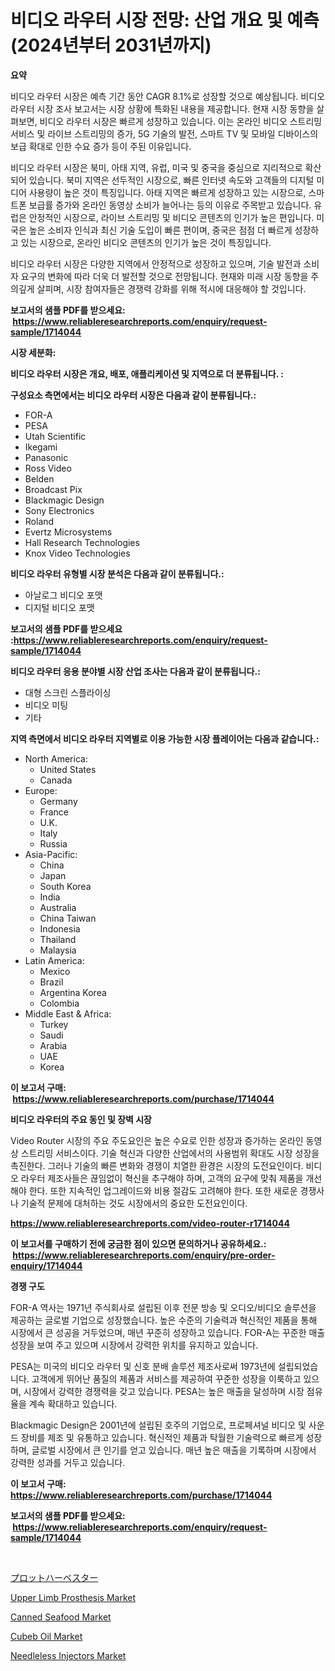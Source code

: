 <p><h1>비디오 라우터 시장 전망: 산업 개요 및 예측 (2024년부터 2031년까지)</h1></p><p><strong>요약</strong></p>
<p><p>비디오 라우터 시장은 예측 기간 동안 CAGR 8.1%로 성장할 것으로 예상됩니다. 비디오 라우터 시장 조사 보고서는 시장 상황에 특화된 내용을 제공합니다. 현재 시장 동향을 살펴보면, 비디오 라우터 시장은 빠르게 성장하고 있습니다. 이는 온라인 비디오 스트리밍 서비스 및 라이브 스트리밍의 증가, 5G 기술의 발전, 스마트 TV 및 모바일 디바이스의 보급 확대로 인한 수요 증가 등이 주된 이유입니다.</p><p>비디오 라우터 시장은 북미, 아태 지역, 유럽, 미국 및 중국을 중심으로 지리적으로 확산되어 있습니다. 북미 지역은 선두적인 시장으로, 빠른 인터넷 속도와 고객들의 디지털 미디어 사용량이 높은 것이 특징입니다. 아태 지역은 빠르게 성장하고 있는 시장으로, 스마트폰 보급률 증가와 온라인 동영상 소비가 늘어나는 등의 이유로 주목받고 있습니다. 유럽은 안정적인 시장으로, 라이브 스트리밍 및 비디오 콘텐츠의 인기가 높은 편입니다. 미국은 높은 소비자 인식과 최신 기술 도입이 빠른 편이며, 중국은 점점 더 빠르게 성장하고 있는 시장으로, 온라인 비디오 콘텐츠의 인기가 높은 것이 특징입니다.</p><p>비디오 라우터 시장은 다양한 지역에서 안정적으로 성장하고 있으며, 기술 발전과 소비자 요구의 변화에 따라 더욱 더 발전할 것으로 전망됩니다. 현재와 미래 시장 동향을 주의깊게 살피며, 시장 참여자들은 경쟁력 강화를 위해 적시에 대응해야 할 것입니다.</p></p>
<p><strong>보고서의 샘플 PDF를 받으세요: &nbsp;<a href="https://www.reliableresearchreports.com/enquiry/request-sample/1714044">https://www.reliableresearchreports.com/enquiry/request-sample/1714044</a></strong></p>
<p><strong>시장 세분화:</strong></p>
<p><strong> 비디오 라우터 시장은 개요, 배포, 애플리케이션 및 지역으로 더 분류됩니다. :</strong></p>
<p><strong>구성요소 측면에서는 비디오 라우터 시장은 다음과 같이 분류됩니다.:</strong></p>
<p><ul><li>FOR-A</li><li>PESA</li><li>Utah Scientific</li><li>Ikegami</li><li>Panasonic</li><li>Ross Video</li><li>Belden</li><li>Broadcast Pix</li><li>Blackmagic Design</li><li>Sony Electronics</li><li>Roland</li><li>Evertz Microsystems</li><li>Hall Research Technologies</li><li>Knox Video Technologies</li></ul></p>
<p><strong> 비디오 라우터 유형별 시장 분석은 다음과 같이 분류됩니다.:</strong></p>
<p><ul><li>아날로그 비디오 포맷</li><li>디지털 비디오 포맷</li></ul></p>
<p><strong>보고서의 샘플 PDF를 받으세요 :<a href="https://www.reliableresearchreports.com/enquiry/request-sample/1714044">https://www.reliableresearchreports.com/enquiry/request-sample/1714044</a></strong></p>
<p><strong> 비디오 라우터 응용 분야별 시장 산업 조사는 다음과 같이 분류됩니다.:</strong></p>
<p><ul><li>대형 스크린 스플라이싱</li><li>비디오 미팅</li><li>기타</li></ul></p>
<p><strong>지역 측면에서 비디오 라우터 지역별로 이용 가능한 시장 플레이어는 다음과 같습니다.:</strong></p>
<p><ul>
    <li>
        North America:
        <ul>
            <li>United States</li>
            <li>Canada</li>
        </ul>
    </li>
    <li>
        Europe:
        <ul>
            <li>Germany</li>
            <li>France</li>
            <li>U.K.</li>
            <li>Italy</li>
            <li>Russia</li>
        </ul>
    </li>
    <li>
        Asia-Pacific:
        <ul>
            <li>China</li>
            <li>Japan</li>
            <li>South Korea</li>
            <li>India</li>
            <li>Australia</li>
            <li>China Taiwan</li>
            <li>Indonesia</li>
            <li>Thailand</li>
            <li>Malaysia</li>
        </ul>
    </li>
    <li>
        Latin America:
        <ul>
            <li>Mexico</li>
            <li>Brazil</li>
            <li>Argentina Korea</li>
            <li>Colombia</li>
        </ul>
    </li>
    <li>
        Middle East & Africa:
        <ul>
            <li>Turkey</li>
            <li>Saudi</li>
            <li>Arabia</li>
            <li>UAE</li>
            <li>Korea</li>
        </ul>
    </li>
    </ul></p>
<p><strong>이 보고서 구매: &nbsp;<a href="https://www.reliableresearchreports.com/purchase/1714044">https://www.reliableresearchreports.com/purchase/1714044</a></strong></p>
<p><strong>비디오 라우터의 주요 동인 및 장벽 시장</strong></p>
<p><p>Video Router 시장의 주요 주도요인은 높은 수요로 인한 성장과 증가하는 온라인 동영상 스트리밍 서비스이다. 기술 혁신과 다양한 산업에서의 사용범위 확대도 시장 성장을 촉진한다. 그러나 기술의 빠른 변화와 경쟁이 치열한 환경은 시장의 도전요인이다. 비디오 라우터 제조사들은 끊임없이 혁신을 추구해야 하며, 고객의 요구에 맞춰 제품을 개선해야 한다. 또한 지속적인 업그레이드와 비용 절감도 고려해야 한다. 또한 새로운 경쟁사나 기술적 문제에 대처하는 것도 시장에서의 중요한 도전요인이다.</p></p>
<p><strong><a href="https://www.reliableresearchreports.com/video-router-r1714044">https://www.reliableresearchreports.com/video-router-r1714044</a></strong></p>
<p><strong>이 보고서를 구매하기 전에 궁금한 점이 있으면 문의하거나 공유하세요.: &nbsp;<a href="https://www.reliableresearchreports.com/enquiry/pre-order-enquiry/1714044">https://www.reliableresearchreports.com/enquiry/pre-order-enquiry/1714044</a></strong></p>
<p><strong>경쟁 구도</strong></p>
<p><p>FOR-A 역사는 1971년 주식회사로 설립된 이후 전문 방송 및 오디오/비디오 솔루션을 제공하는 글로벌 기업으로 성장했습니다. 높은 수준의 기술력과 혁신적인 제품을 통해 시장에서 큰 성공을 거두었으며, 매년 꾸준히 성장하고 있습니다. FOR-A는 꾸준한 매출 성장을 보여 주고 있으며 시장에서 강력한 위치를 유지하고 있습니다.</p><p>PESA는 미국의 비디오 라우터 및 신호 분배 솔루션 제조사로써 1973년에 설립되었습니다. 고객에게 뛰어난 품질의 제품과 서비스를 제공하여 꾸준한 성장을 이룩하고 있으며, 시장에서 강력한 경쟁력을 갖고 있습니다. PESA는 높은 매출을 달성하며 시장 점유율을 계속 확대하고 있습니다.</p><p>Blackmagic Design은 2001년에 설립된 호주의 기업으로, 프로페셔널 비디오 및 사운드 장비를 제조 및 유통하고 있습니다. 혁신적인 제품과 탁월한 기술력으로 빠르게 성장하며, 글로벌 시장에서 큰 인기를 얻고 있습니다. 매년 높은 매출을 기록하며 시장에서 강력한 성과를 거두고 있습니다.</p></p>
<p><strong>이 보고서 구매: &nbsp; <a href="https://www.reliableresearchreports.com/purchase/1714044">https://www.reliableresearchreports.com/purchase/1714044</a></strong></p>
<p><strong>보고서의 샘플 PDF를 받으세요: &nbsp;<a href="https://www.reliableresearchreports.com/enquiry/request-sample/1714044">https://www.reliableresearchreports.com/enquiry/request-sample/1714044</a></strong><strong></strong></p>
<p>&nbsp;</p>
<p><p><a href="https://github.com/gfggqjbfys368009/Market-Research-Report-List-1/blob/main/927472722683.md">プロットハーベスター</a></p><p><a href="https://github.com/khayangel/Market-Research-Report-List-2/blob/main/upper-limb-prosthesis-market.md">Upper Limb Prosthesis Market</a></p><p><a href="https://view.publitas.com/reportprime-1/canned-seafood-market-report-reveals-the-latest-trends-and-growth-opportunities-of-this-market/">Canned Seafood Market</a></p><p><a href="https://sore-arch-6db.notion.site/Cubeb-Oil-Market-Share-Evolution-and-Market-Growth-Trends-2024-2031-1a332c96284146a9862332bd3ed7e15f">Cubeb Oil Market</a></p><p><a href="https://github.com/eeaveuhhh/Market-Research-Report-List-2/blob/main/needleless-injectors-market.md">Needleless Injectors Market</a></p></p>